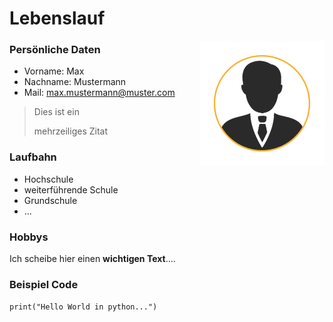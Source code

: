 # Lebenslauf

<img style="float: right;" src="profile_image.png" alt="Bewerbungsfoto" width = "200">

### Persönliche Daten
* Vorname: Max
* Nachname: Mustermann
* Mail: max.mustermann@muster.com

> Dies ist ein
>
> mehrzeiliges Zitat


### Laufbahn
- Hochschule
- weiterführende Schule
- Grundschule
- ...


### Hobbys

Ich scheibe hier einen **wichtigen Text**....


### Beispiel Code

`print("Hello World in python...")`
